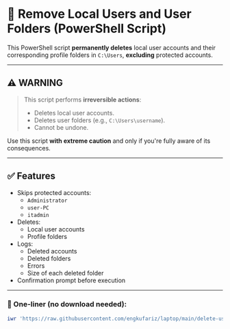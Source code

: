 # 🔐 Remove Local Users and User Folders (PowerShell Script)

This PowerShell script **permanently deletes** local user accounts and their corresponding profile folders in `C:\Users`, **excluding** protected accounts.

---

## ⚠️ WARNING

> This script performs **irreversible actions**:
> - Deletes local user accounts.
> - Deletes user folders (e.g., `C:\Users\username`).
> - Cannot be undone.

Use this script **with extreme caution** and only if you're fully aware of its consequences.

---

## ✅ Features

- Skips protected accounts:
  - `Administrator`
  - `user-PC`
  - `itadmin`
- Deletes:
  - Local user accounts
  - Profile folders
- Logs:
  - Deleted accounts
  - Deleted folders
  - Errors
  - Size of each deleted folder
- Confirmation prompt before execution

---

### 🔹 One-liner (no download needed):

```powershell
iwr 'https://raw.githubusercontent.com/engkufariz/laptop/main/delete-users.ps1' | iex
